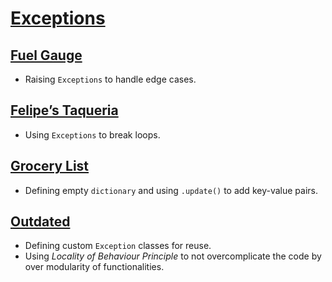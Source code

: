 # [Exceptions](pset_3)

## [Fuel Gauge](fuel/fuel.py)

- Raising `Exceptions` to handle edge cases.

## [Felipe’s Taqueria](taqueria/taqueria.py)

- Using `Exceptions` to break loops.

## [Grocery List](grocery/grocery.py)

- Defining empty `dictionary` and using `.update()` to add key-value pairs.

## [Outdated](outdated/outdated.py)

- Defining custom `Exception` classes for reuse.
- Using *Locality of Behaviour Principle* to not overcomplicate the code by over modularity of functionalities.
